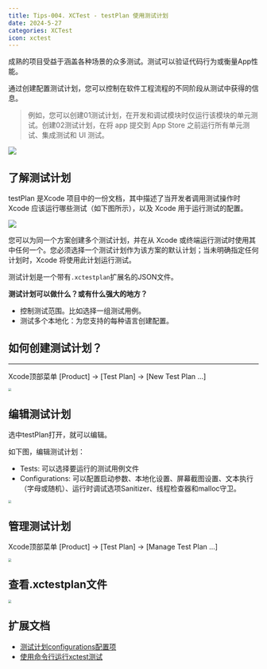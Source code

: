 ```yaml
---
title: Tips-004. XCTest - testPlan 使用测试计划
date: 2024-5-27
categories: XCTest
icon: xctest
---
```


成熟的项目受益于涵盖各种场景的众多测试。测试可以验证代码行为或衡量App性能。

通过创建配置测试计划，您可以控制在软件工程流程的不同阶段从测试中获得的信息。

> 例如，您可以创建01测试计划，在开发和调试模块时仅运行该模块的单元测试。创建02测试计划，在将 app 提交到 App Store 之前运行所有单元测试、集成测试和 UI 测试。

<img src="/images/xcode/organizing-tests-hero.png" style="border: none !important;" />

## 了解测试计划

testPlan 是Xcode 项目中的一份文档，其中描述了当开发者调用测试操作时 Xcode 应该运行哪些测试（如下图所示），以及 Xcode 用于运行测试的配置。

<img src="/images/xcode/organizing-tests-test-plan.png" style="border: none !important;" />

您可以为同一个方案创建多个测试计划，并在从 Xcode 或终端运行测试时使用其中任何一个。您必须选择一个测试计划作为该方案的默认计划；当未明确指定任何计划时，Xcode 将使用此计划运行测试。

测试计划是一个带有`.xctestplan`扩展名的JSON文件。

**测试计划可以做什么？或有什么强大的地方？**

- 控制测试范围。比如选择一组测试用例。
- 测试多个本地化：为您支持的每种语言创建配置。

## 如何创建测试计划？
---------------------

Xcode顶部菜单 [Product] -> [Test Plan] -> [New Test Plan ...]

<img src="/images/xcode/create_testplan_1.jpg" style="zoom: 40% !important;" />


## 编辑测试计划

选中testPlan打开，就可以编辑。

如下图，编辑测试计划：

- Tests: 可以选择要运行的测试用例文件
- Configurations: 可以配置启动参数、本地化设置、屏幕截图设置、文本执行（字母或随机）、运行时调试选项Sanitizer、线程检查器和malloc守卫。

<img src="/images/xcode/testplan_edit.jpg" style="zoom: 40% !important;" />

## 管理测试计划

Xcode顶部菜单 [Product] -> [Test Plan] -> [Manage Test Plan …]

<img src="/images/xcode/test_plan_manage.jpg" style="zoom: 40% !important;" />

## 查看.xctestplan文件

<img src="/images/xcode/testplan_file.jpg" style="zoom: 40% !important;" />

## 扩展文档

- [测试计划configurations配置项](https://developer.apple.com/documentation/xcode/organizing-tests-to-improve-feedback)
- [使用命令行运行xctest测试](https://developer.apple.com/documentation/xcode/organizing-tests-to-improve-feedback#Run-tests-from-the-command-line)